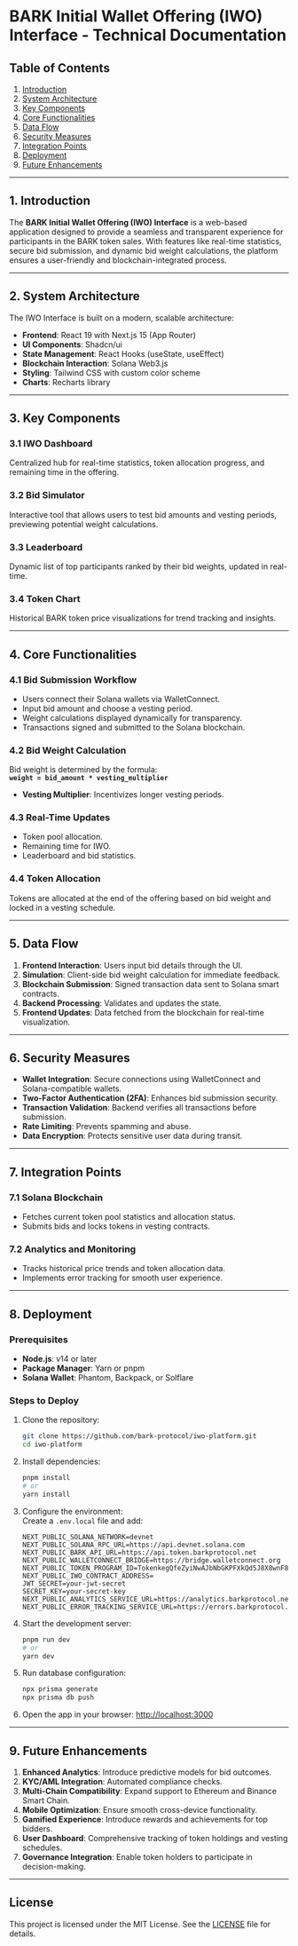 # BARK Initial Wallet Offering (IWO) Interface - Technical Documentation

## Table of Contents

1. [Introduction](#introduction)  
2. [System Architecture](#system-architecture)  
3. [Key Components](#key-components)  
4. [Core Functionalities](#core-functionalities)  
5. [Data Flow](#data-flow)  
6. [Security Measures](#security-measures)  
7. [Integration Points](#integration-points)  
8. [Deployment](#deployment)  
9. [Future Enhancements](#future-enhancements)  

---

## 1. Introduction

The **BARK Initial Wallet Offering (IWO) Interface** is a web-based application designed to provide a seamless and transparent experience for participants in the BARK token sales. With features like real-time statistics, secure bid submission, and dynamic bid weight calculations, the platform ensures a user-friendly and blockchain-integrated process.

---

## 2. System Architecture

The IWO Interface is built on a modern, scalable architecture:

- **Frontend**: React 19 with Next.js 15 (App Router)
- **UI Components**: Shadcn/ui
- **State Management**: React Hooks (useState, useEffect)
- **Blockchain Interaction**: Solana Web3.js
- **Styling**: Tailwind CSS with custom color scheme
- **Charts**: Recharts library

---

## 3. Key Components

### 3.1 **IWO Dashboard**
Centralized hub for real-time statistics, token allocation progress, and remaining time in the offering.

### 3.2 **Bid Simulator**
Interactive tool that allows users to test bid amounts and vesting periods, previewing potential weight calculations.

### 3.3 **Leaderboard**
Dynamic list of top participants ranked by their bid weights, updated in real-time.

### 3.4 **Token Chart**
Historical BARK token price visualizations for trend tracking and insights.

---

## 4. Core Functionalities

### 4.1 **Bid Submission Workflow**
- Users connect their Solana wallets via WalletConnect.
- Input bid amount and choose a vesting period.
- Weight calculations displayed dynamically for transparency.
- Transactions signed and submitted to the Solana blockchain.

### 4.2 **Bid Weight Calculation**
Bid weight is determined by the formula:  
**`weight = bid_amount * vesting_multiplier`**  
- **Vesting Multiplier**: Incentivizes longer vesting periods.

### 4.3 **Real-Time Updates**
- Token pool allocation.  
- Remaining time for IWO.  
- Leaderboard and bid statistics.  

### 4.4 **Token Allocation**
Tokens are allocated at the end of the offering based on bid weight and locked in a vesting schedule.

---

## 5. Data Flow

1. **Frontend Interaction**: Users input bid details through the UI.  
2. **Simulation**: Client-side bid weight calculation for immediate feedback.  
3. **Blockchain Submission**: Signed transaction data sent to Solana smart contracts.  
4. **Backend Processing**: Validates and updates the state.  
5. **Frontend Updates**: Data fetched from the blockchain for real-time visualization.  

---

## 6. Security Measures

- **Wallet Integration**: Secure connections using WalletConnect and Solana-compatible wallets.  
- **Two-Factor Authentication (2FA)**: Enhances bid submission security.  
- **Transaction Validation**: Backend verifies all transactions before submission.  
- **Rate Limiting**: Prevents spamming and abuse.  
- **Data Encryption**: Protects sensitive user data during transit.  

---

## 7. Integration Points

### 7.1 **Solana Blockchain**
- Fetches current token pool statistics and allocation status.  
- Submits bids and locks tokens in vesting contracts.  

### 7.2 **Analytics and Monitoring**
- Tracks historical price trends and token allocation data.  
- Implements error tracking for smooth user experience.  

---

## 8. Deployment

### Prerequisites
- **Node.js**: v14 or later  
- **Package Manager**: Yarn or pnpm  
- **Solana Wallet**: Phantom, Backpack, or Solflare  

### Steps to Deploy

1. Clone the repository:  
   ```bash
   git clone https://github.com/bark-protocol/iwo-platform.git
   cd iwo-platform
   ```

2. Install dependencies:  
   ```bash
   pnpm install
   # or
   yarn install
   ```

3. Configure the environment:  
   Create a `.env.local` file and add:

   ```dotenv
   NEXT_PUBLIC_SOLANA_NETWORK=devnet  
   NEXT_PUBLIC_SOLANA_RPC_URL=https://api.devnet.solana.com  
   NEXT_PUBLIC_BARK_API_URL=https://api.token.barkprotocol.net  
   NEXT_PUBLIC_WALLETCONNECT_BRIDGE=https://bridge.walletconnect.org  
   NEXT_PUBLIC_TOKEN_PROGRAM_ID=TokenkegQfeZyiNwAJbNbGKPFXkQd5J8X8wnF8MPzYx  
   NEXT_PUBLIC_IWO_CONTRACT_ADDRESS=  
   JWT_SECRET=your-jwt-secret  
   SECRET_KEY=your-secret-key  
   NEXT_PUBLIC_ANALYTICS_SERVICE_URL=https://analytics.barkprotocol.net  
   NEXT_PUBLIC_ERROR_TRACKING_SERVICE_URL=https://errors.barkprotocol.net  
   ```

4. Start the development server:  
   ```bash
   pnpm run dev
   # or
   yarn dev
   ```

5. Run database configuration:  
   ```bash
   npx prisma generate
   npx prisma db push
   ```

6. Open the app in your browser: [http://localhost:3000](http://localhost:3000)

---

## 9. Future Enhancements

1. **Enhanced Analytics**: Introduce predictive models for bid outcomes.  
2. **KYC/AML Integration**: Automated compliance checks.  
3. **Multi-Chain Compatibility**: Expand support to Ethereum and Binance Smart Chain.  
4. **Mobile Optimization**: Ensure smooth cross-device functionality.  
5. **Gamified Experience**: Introduce rewards and achievements for top bidders.  
6. **User Dashboard**: Comprehensive tracking of token holdings and vesting schedules.  
7. **Governance Integration**: Enable token holders to participate in decision-making.  

---

## License

This project is licensed under the MIT License. See the [LICENSE](LICENSE) file for details.